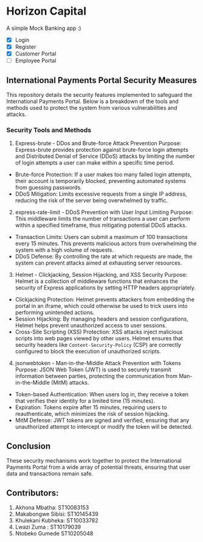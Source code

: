 # Horizon Capital
A simple Mock Banking app :)

- [x] Login
- [X] Register
- [X] Customer Portal
- [ ] Employee Portal

## International Payments Portal Security Measures

This repository details the security features implemented to safeguard the International Payments Portal. Below is a breakdown of the tools and methods used to protect the system from various vulnerabilities and attacks.

### Security Tools and Methods

1. Express-brute - DDos and Brute-force Attack Prevention
Purpose: Express-brute provides protection against brute-force login attempts and Distributed Denial of Service (DDoS) attacks by limiting the number of login attempts a user can make within a specific time period.
- Brute-force Protection: If a user makes too many failed login attempts, their account is temporarily blocked, preventing automated systems from guessing passwords.
- DDoS Mitigation: Limits excessive requests from a single IP address, reducing the risk of the server being overwhelmed by traffic.

2. express-rate-limit - DDoS Prevention with User Input Limiting
Purpose: This middleware limits the number of transactions a user can perform within a specified timeframe, thus mitigating potential DDoS attacks.
- Transaction Limits: Users can submit a maximum of 100 transactions every 15 minutes. This prevents malicious actors from overwhelming the system with a high volume of requests.
- DDoS Defense: By controlling the rate at which requests are made, the system can prevent attacks aimed at exhausting server resources.

3. Helmet - Clickjacking, Session Hijacking, and XSS Security
Purpose: Helmet is a collection of middleware functions that enhances the security of Express applications by setting HTTP headers appropriately.
- Clickjacking Protection: Helmet prevents attackers from embedding the portal in an iframe, which could otherwise be used to trick users into performing unintended actions.
- Session Hijacking: By managing headers and session configurations, Helmet helps prevent unauthorized access to user sessions.
- Cross-Site Scripting (XSS) Protection: XSS attacks inject malicious scripts into web pages viewed by other users. Helmet ensures that security headers like `Content-Security-Policy` (CSP) are correctly configured to block the execution of unauthorized scripts.

4. jsonwebtoken - Man-in-the-Middle Attack Prevention with Tokens
Purpose: JSON Web Token (JWT) is used to securely transmit information between parties, protecting the communication from Man-in-the-Middle (MitM) attacks.
- Token-based Authentication: When users log in, they receive a token that verifies their identity for a limited time (15 minutes).
- Expiration: Tokens expire after 15 minutes, requiring users to reauthenticate, which minimizes the risk of session hijacking.
- MitM Defense: JWT tokens are signed and verified, ensuring that any unauthorized attempt to intercept or modify the token will be detected.

## Conclusion

These security mechanisms work together to protect the International Payments Portal from a wide array of potential threats, ensuring that user data and transactions remain safe.

## Contributors:

1. Akhona Mbatha: ST10083153
2. Makabongwe Sibisi: ST10145439
3. Khulekani Kubheka: ST10033782
4. Lwazi Zuma : ST10179039
5. Ntobeko Gumede ST10205048



